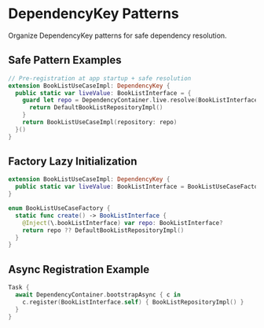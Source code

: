 # DependencyKey Patterns

Organize DependencyKey patterns for safe dependency resolution.

## Safe Pattern Examples
```swift
// Pre-registration at app startup + safe resolution
extension BookListUseCaseImpl: DependencyKey {
  public static var liveValue: BookListInterface = {
    guard let repo = DependencyContainer.live.resolve(BookListInterface.self) else {
      return DefaultBookListRepositoryImpl()
    }
    return BookListUseCaseImpl(repository: repo)
  }()
}
```

## Factory Lazy Initialization
```swift
extension BookListUseCaseImpl: DependencyKey {
  public static var liveValue: BookListInterface = BookListUseCaseFactory.create()
}

enum BookListUseCaseFactory {
  static func create() -> BookListInterface {
    @Inject(\.bookListInterface) var repo: BookListInterface?
    return repo ?? DefaultBookListRepositoryImpl()
  }
}
```

## Async Registration Example
```swift
Task {
  await DependencyContainer.bootstrapAsync { c in
    c.register(BookListInterface.self) { BookListRepositoryImpl() }
  }
}
```